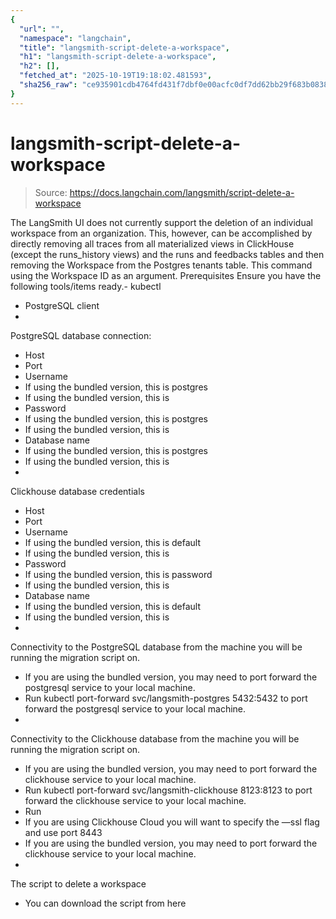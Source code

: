 ```yaml
---
{
  "url": "",
  "namespace": "langchain",
  "title": "langsmith-script-delete-a-workspace",
  "h1": "langsmith-script-delete-a-workspace",
  "h2": [],
  "fetched_at": "2025-10-19T19:18:02.481593",
  "sha256_raw": "ce935901cdb4764fd431f7dbf0e00acfc0df7dd62bb29f683b083876b1be3e55"
}
---
```


# langsmith-script-delete-a-workspace

> Source: https://docs.langchain.com/langsmith/script-delete-a-workspace

The LangSmith UI does not currently support the deletion of an individual workspace from an organization. This, however, can be accomplished by directly removing all traces from all materialized views in ClickHouse (except the runs_history views) and the runs and feedbacks tables and then removing the Workspace from the Postgres tenants table.
This command using the Workspace ID as an argument.
Prerequisites
Ensure you have the following tools/items ready.- kubectl
- PostgreSQL client
-
PostgreSQL database connection:
- Host
- Port
- Username
- If using the bundled version, this is
postgres
- If using the bundled version, this is
- Password
- If using the bundled version, this is
postgres
- If using the bundled version, this is
- Database name
- If using the bundled version, this is
postgres
- If using the bundled version, this is
-
Clickhouse database credentials
- Host
- Port
- Username
- If using the bundled version, this is
default
- If using the bundled version, this is
- Password
- If using the bundled version, this is
password
- If using the bundled version, this is
- Database name
- If using the bundled version, this is
default
- If using the bundled version, this is
-
Connectivity to the PostgreSQL database from the machine you will be running the migration script on.
- If you are using the bundled version, you may need to port forward the postgresql service to your local machine.
- Run
kubectl port-forward svc/langsmith-postgres 5432:5432
to port forward the postgresql service to your local machine.
-
Connectivity to the Clickhouse database from the machine you will be running the migration script on.
- If you are using the bundled version, you may need to port forward the clickhouse service to your local machine.
- Run
kubectl port-forward svc/langsmith-clickhouse 8123:8123
to port forward the clickhouse service to your local machine.
- Run
- If you are using Clickhouse Cloud you will want to specify the —ssl flag and use port
8443
- If you are using the bundled version, you may need to port forward the clickhouse service to your local machine.
-
The script to delete a workspace
- You can download the script from here